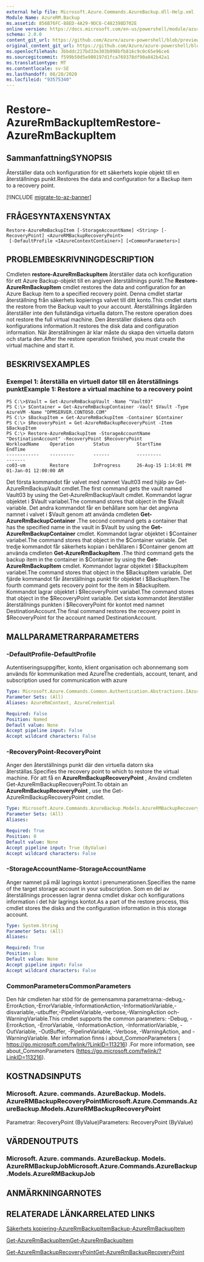 ```yaml
---
external help file: Microsoft.Azure.Commands.AzureBackup.dll-Help.xml
Module Name: AzureRM.Backup
ms.assetid: 856B76FC-88ED-4A29-9DC6-C482398D702E
online version: https://docs.microsoft.com/en-us/powershell/module/azurerm.backup/restore-azurermbackupitem
schema: 2.0.0
content_git_url: https://github.com/Azure/azure-powershell/blob/preview/src/ResourceManager/AzureBackup/Commands.AzureBackup/help/Restore-AzureRmBackupItem.md
original_content_git_url: https://github.com/Azure/azure-powershell/blob/preview/src/ResourceManager/AzureBackup/Commands.AzureBackup/help/Restore-AzureRmBackupItem.md
ms.openlocfilehash: 3bbddc217bd33e303b998bfb816c9c0c65e96ce6
ms.sourcegitcommit: f599b50d5e980197d1fca769378df90a842b42a1
ms.translationtype: MT
ms.contentlocale: sv-SE
ms.lasthandoff: 08/20/2020
ms.locfileid: "93575340"
---
```

# <span data-ttu-id="08b74-101">Restore-AzureRmBackupItem</span><span class="sxs-lookup"><span data-stu-id="08b74-101">Restore-AzureRmBackupItem</span></span>

## <span data-ttu-id="08b74-102">Sammanfattning</span><span class="sxs-lookup"><span data-stu-id="08b74-102">SYNOPSIS</span></span>
<span data-ttu-id="08b74-103">Återställer data och konfiguration för ett säkerhets kopie objekt till en återställnings punkt.</span><span class="sxs-lookup"><span data-stu-id="08b74-103">Restores the data and configuration for a Backup item to a recovery point.</span></span>

[!INCLUDE [migrate-to-az-banner](../../includes/migrate-to-az-banner.md)]

## <span data-ttu-id="08b74-104">FRÅGESYNTAXEN</span><span class="sxs-lookup"><span data-stu-id="08b74-104">SYNTAX</span></span>

```
Restore-AzureRmBackupItem [-StorageAccountName] <String> [-RecoveryPoint] <AzureRMBackupRecoveryPoint>
 [-DefaultProfile <IAzureContextContainer>] [<CommonParameters>]
```

## <span data-ttu-id="08b74-105">PROBLEMBESKRIVNING</span><span class="sxs-lookup"><span data-stu-id="08b74-105">DESCRIPTION</span></span>
<span data-ttu-id="08b74-106">Cmdleten **restore-AzureRmBackupItem** återställer data och konfiguration för ett Azure Backup-objekt till en angiven återställnings punkt.</span><span class="sxs-lookup"><span data-stu-id="08b74-106">The **Restore-AzureRmBackupItem** cmdlet restores the data and configuration for an Azure Backup item to a specified recovery point.</span></span>
<span data-ttu-id="08b74-107">Denna cmdlet startar återställning från säkerhets kopierings valvet till ditt konto.</span><span class="sxs-lookup"><span data-stu-id="08b74-107">This cmdlet starts the restore from the Backup vault to your account.</span></span>
<span data-ttu-id="08b74-108">Återställnings åtgärden återställer inte den fullständiga virtuella datorn.</span><span class="sxs-lookup"><span data-stu-id="08b74-108">The restore operation does not restore the full virtual machine.</span></span>
<span data-ttu-id="08b74-109">Den återställer diskens data och konfigurations information.</span><span class="sxs-lookup"><span data-stu-id="08b74-109">It restores the disk data and configuration information.</span></span>
<span data-ttu-id="08b74-110">När återställningen är klar måste du skapa den virtuella datorn och starta den.</span><span class="sxs-lookup"><span data-stu-id="08b74-110">After the restore operation finished, you must create the virtual machine and start it.</span></span>

## <span data-ttu-id="08b74-111">BESKRIVS</span><span class="sxs-lookup"><span data-stu-id="08b74-111">EXAMPLES</span></span>

### <span data-ttu-id="08b74-112">Exempel 1: återställa en virtuell dator till en återställnings punkt</span><span class="sxs-lookup"><span data-stu-id="08b74-112">Example 1: Restore a virtual machine to a recovery point</span></span>
```
PS C:\>$Vault = Get-AzureRmBackupVault -Name "Vault03"
PS C:\> $Container = Get-AzureRmBackupContainer -Vault $Vault -Type AzureVM -Name "DPMSERVER.CONTOSO.COM"
PS C:\> $BackupItem = Get-AzureRmBackupItem -Container $Container
PS C:\> $RecoveryPoint = Get-AzureRmBackupRecoveryPoint -Item $BackupItem 
PS C:\> Restore-AzureRmBackupItem -StorageAccountName "DestinationAccount" -RecoveryPoint $RecoveryPoint 
WorkloadName    Operation       Status          StartTime              EndTime
------------    ---------       ------          ---------              -------
co03-vm         Restore         InProgress      26-Aug-15 1:14:01 PM   01-Jan-01 12:00:00 AM
```

<span data-ttu-id="08b74-113">Det första kommandot får valvet med namnet Vault03 med hjälp av Get-AzureRmBackupVault cmdlet.</span><span class="sxs-lookup"><span data-stu-id="08b74-113">The first command gets the vault named Vault03 by using the Get-AzureRmBackupVault cmdlet.</span></span>
<span data-ttu-id="08b74-114">Kommandot lagrar objektet i $Vault variabel.</span><span class="sxs-lookup"><span data-stu-id="08b74-114">The command stores that object in the $Vault variable.</span></span>
<span data-ttu-id="08b74-115">Det andra kommandot får en behållare som har det angivna namnet i valvet i $Vault genom att använda cmdleten **Get-AzureRmBackupContainer** .</span><span class="sxs-lookup"><span data-stu-id="08b74-115">The second command gets a container that has the specified name in the vault in $Vault by using the **Get-AzureRmBackupContainer** cmdlet.</span></span>
<span data-ttu-id="08b74-116">Kommandot lagrar objektet i $Container variabel.</span><span class="sxs-lookup"><span data-stu-id="08b74-116">The command stores that object in the $Container variable.</span></span>
<span data-ttu-id="08b74-117">Det tredje kommandot får säkerhets kopian i behållaren i $Container genom att använda cmdleten **Get-AzureRmBackupItem** .</span><span class="sxs-lookup"><span data-stu-id="08b74-117">The third command gets the backup item in the container in $Container by using the **Get-AzureRmBackupItem** cmdlet.</span></span>
<span data-ttu-id="08b74-118">Kommandot lagrar objektet i $BackupItem variabel.</span><span class="sxs-lookup"><span data-stu-id="08b74-118">The command stores that object in the $BackupItem variable.</span></span>
<span data-ttu-id="08b74-119">Det fjärde kommandot får återställnings punkt för objektet i $BackupItem.</span><span class="sxs-lookup"><span data-stu-id="08b74-119">The fourth command gets recovery point for the item in $BackupItem.</span></span>
<span data-ttu-id="08b74-120">Kommandot lagrar objektet i $RecoveryPoint variabel.</span><span class="sxs-lookup"><span data-stu-id="08b74-120">The command stores that object in the $RecoveryPoint variable.</span></span>
<span data-ttu-id="08b74-121">Det sista kommandot återställer återställnings punkten i $RecoveryPoint för kontot med namnet DestinationAccount.</span><span class="sxs-lookup"><span data-stu-id="08b74-121">The final command restores the recovery point in $RecoveryPoint for the account named DestinationAccount.</span></span>

## <span data-ttu-id="08b74-122">MALLPARAMETRAR</span><span class="sxs-lookup"><span data-stu-id="08b74-122">PARAMETERS</span></span>

### <span data-ttu-id="08b74-123">-DefaultProfile</span><span class="sxs-lookup"><span data-stu-id="08b74-123">-DefaultProfile</span></span>
<span data-ttu-id="08b74-124">Autentiseringsuppgifter, konto, klient organisation och abonnemang som används för kommunikation med Azure</span><span class="sxs-lookup"><span data-stu-id="08b74-124">The credentials, account, tenant, and subscription used for communication with azure</span></span>

```yaml
Type: Microsoft.Azure.Commands.Common.Authentication.Abstractions.IAzureContextContainer
Parameter Sets: (All)
Aliases: AzureRmContext, AzureCredential

Required: False
Position: Named
Default value: None
Accept pipeline input: False
Accept wildcard characters: False
```

### <span data-ttu-id="08b74-125">-RecoveryPoint</span><span class="sxs-lookup"><span data-stu-id="08b74-125">-RecoveryPoint</span></span>
<span data-ttu-id="08b74-126">Anger den återställnings punkt där den virtuella datorn ska återställas.</span><span class="sxs-lookup"><span data-stu-id="08b74-126">Specifies the recovery point to which to restore the virtual machine.</span></span>
<span data-ttu-id="08b74-127">För att få en **AzureRmBackupRecoveryPoint** , Använd cmdleten Get-AzureRmBackupRecoveryPoint.</span><span class="sxs-lookup"><span data-stu-id="08b74-127">To obtain an **AzureRmBackupRecoveryPoint** , use the Get-AzureRmBackupRecoveryPoint cmdlet.</span></span>

```yaml
Type: Microsoft.Azure.Commands.AzureBackup.Models.AzureRMBackupRecoveryPoint
Parameter Sets: (All)
Aliases:

Required: True
Position: 0
Default value: None
Accept pipeline input: True (ByValue)
Accept wildcard characters: False
```

### <span data-ttu-id="08b74-128">-StorageAccountName</span><span class="sxs-lookup"><span data-stu-id="08b74-128">-StorageAccountName</span></span>
<span data-ttu-id="08b74-129">Anger namnet på mål lagrings kontot i prenumerationen.</span><span class="sxs-lookup"><span data-stu-id="08b74-129">Specifies the name of the target storage account in your subscription.</span></span>
<span data-ttu-id="08b74-130">Som en del av återställnings processen lagrar denna cmdlet diskar och konfigurations information i det här lagrings kontot.</span><span class="sxs-lookup"><span data-stu-id="08b74-130">As a part of the restore process, this cmdlet stores the disks and the configuration information in this storage account.</span></span>

```yaml
Type: System.String
Parameter Sets: (All)
Aliases:

Required: True
Position: 1
Default value: None
Accept pipeline input: False
Accept wildcard characters: False
```

### <span data-ttu-id="08b74-131">CommonParameters</span><span class="sxs-lookup"><span data-stu-id="08b74-131">CommonParameters</span></span>
<span data-ttu-id="08b74-132">Den här cmdleten har stöd för de gemensamma parametrarna:-debug,-ErrorAction,-ErrorVariable,-InformationAction,-InformationVariable,-disvariable,-utbuffer,-PipelineVariable,-verbose,-WarningAction och-WarningVariable.</span><span class="sxs-lookup"><span data-stu-id="08b74-132">This cmdlet supports the common parameters: -Debug, -ErrorAction, -ErrorVariable, -InformationAction, -InformationVariable, -OutVariable, -OutBuffer, -PipelineVariable, -Verbose, -WarningAction, and -WarningVariable.</span></span> <span data-ttu-id="08b74-133">Mer information finns i about_CommonParameters ( https://go.microsoft.com/fwlink/?LinkID=113216) .</span><span class="sxs-lookup"><span data-stu-id="08b74-133">For more information, see about_CommonParameters (https://go.microsoft.com/fwlink/?LinkID=113216).</span></span>

## <span data-ttu-id="08b74-134">KOSTNADS</span><span class="sxs-lookup"><span data-stu-id="08b74-134">INPUTS</span></span>

### <span data-ttu-id="08b74-135">Microsoft. Azure. commands. AzureBackup. Models. AzureRMBackupRecoveryPoint</span><span class="sxs-lookup"><span data-stu-id="08b74-135">Microsoft.Azure.Commands.AzureBackup.Models.AzureRMBackupRecoveryPoint</span></span>
<span data-ttu-id="08b74-136">Parametrar: RecoveryPoint (ByValue)</span><span class="sxs-lookup"><span data-stu-id="08b74-136">Parameters: RecoveryPoint (ByValue)</span></span>

## <span data-ttu-id="08b74-137">VÄRDEN</span><span class="sxs-lookup"><span data-stu-id="08b74-137">OUTPUTS</span></span>

### <span data-ttu-id="08b74-138">Microsoft. Azure. commands. AzureBackup. Models. AzureRMBackupJob</span><span class="sxs-lookup"><span data-stu-id="08b74-138">Microsoft.Azure.Commands.AzureBackup.Models.AzureRMBackupJob</span></span>

## <span data-ttu-id="08b74-139">ANMÄRKNINGAR</span><span class="sxs-lookup"><span data-stu-id="08b74-139">NOTES</span></span>

## <span data-ttu-id="08b74-140">RELATERADE LÄNKAR</span><span class="sxs-lookup"><span data-stu-id="08b74-140">RELATED LINKS</span></span>

[<span data-ttu-id="08b74-141">Säkerhets kopiering-AzureRmBackupItem</span><span class="sxs-lookup"><span data-stu-id="08b74-141">Backup-AzureRmBackupItem</span></span>](./Backup-AzureRmBackupItem.md)

[<span data-ttu-id="08b74-142">Get-AzureRmBackupItem</span><span class="sxs-lookup"><span data-stu-id="08b74-142">Get-AzureRmBackupItem</span></span>](./Get-AzureRmBackupItem.md)

[<span data-ttu-id="08b74-143">Get-AzureRmBackupRecoveryPoint</span><span class="sxs-lookup"><span data-stu-id="08b74-143">Get-AzureRmBackupRecoveryPoint</span></span>](./Get-AzureRmBackupRecoveryPoint.md)


